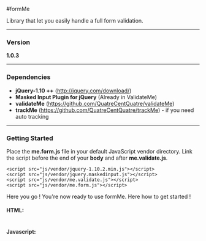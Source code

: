 #formMe

Library that let you easily handle a full form validation.

---

### Version

**1.0.3**

---

### Dependencies

- **jQuery-1.10 ++** (http://jquery.com/download/)
- **Masked Input Plugin for jQuery** (Already in ValidateMe)
- **validateMe** (https://github.com/QuatreCentQuatre/validateMe)
- **trackMe** (https://github.com/QuatreCentQuatre/trackMe) - if you need auto tracking

---

### Getting Started

Place the **me.form.js** file in your default JavaScript vendor directory. Link the script before the end of your **body** and after **me.validate.js**.

```
<script src="js/vendor/jquery-1.10.2.min.js"></script>
<script src="js/vendor/jquery.maskedinput.js"></script>
<script src="js/vendor/me.validate.js"></script>
<script src="js/vendor/me.form.js"></script>
```
Here you go ! You're now ready to use formMe. Here how to get started !

#### HTML:
~~~

~~~

#### Javascript:

~~~

~~~